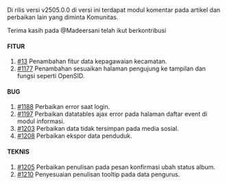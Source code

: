 Di rilis versi v2505.0.0 di versi ini terdapat modul komentar pada artikel dan perbaikan lain yang diminta Komunitas.

Terima kasih pada @Madeersani telah ikut berkontribusi

#### FITUR

1. [#13](https://github.com/OpenSID/OpenDK/issues/13) Penambahan fitur data kepagawaian kecamatan.
2. [#1177](https://github.com/OpenSID/OpenDK/issues/1177) Penambahan sesuaikan halaman pengujung ke tampilan dan fungsi seperti OpenSID.

#### BUG

1. [#1188](https://github.com/OpenSID/OpenDK/issues/1188) Perbaikan error saat login.
2. [#1197](https://github.com/OpenSID/OpenDK/issues/1197) Perbaikan datatables ajax error pada halaman daftar event di modul informasi.
3. [#1203](https://github.com/OpenSID/OpenDK/issues/1203) Perbaikan data tidak tersimpan pada media sosial.
4. [#1208](https://github.com/OpenSID/OpenDK/issues/1208) Perbaikan ekspor data penduduk.

#### TEKNIS

1. [#1205](https://github.com/OpenSID/OpenDK/issues/1205) Perbaikan penulisan pada pesan konfirmasi ubah status album.
2. [#1210](https://github.com/OpenSID/OpenDK/issues/1210) Penyesuaian penulisan tooltip pada data pengurus.